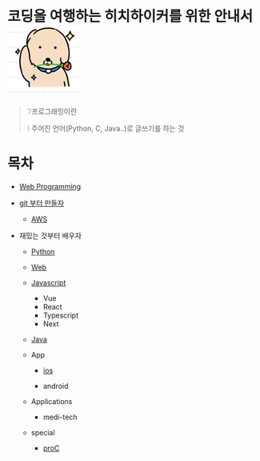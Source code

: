 # 코딩을 여행하는 히치하이커를 위한 안내서![image-20230525172525406](README.assets/dog2.jpg)

> ❔프로그래밍이란
>
> ❕ 주어진 언어(Python, C, Java..)로 글쓰기를 하는 것

# 목차

- [Web Programming](Web-curriculum/README.md)

- [git 부터 만들자](git-curriculum/README.md)

  - [AWS](Aws-curriculum/README.md)

- 재밌는 것부터 배우자

  - [Python](Python-Crawler-curriculum/README.md)

  - [Web](Web-curriculum/README.md)

  - [Javascript](Javascript-curriculum/README.md)

    - Vue
    - React
    - Typescript
    - Next

  - [Java](Java-curriculum/README.md)

  - App

    - [ios](ios-curriculum/README.md)

    - android

      

  - Applications

    - medi-tech

  - special 

    - [proC](proC-curriculum/README.md)

